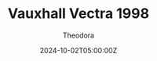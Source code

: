 ---
title: "Vauxhall Vectra 1998"
meta_title: ""
description: "Vauxhall Vectra 1998 (vrc_erc_1999_vorax) - VRC Tourers Vorax Vector by VRC"
date: 2024-10-02T05:00:00Z
thumb: NjwUHoQ
mainimage: xSY0B8H
cargallery: ["FpsCDxK", "kOFQgPA"]
categories: ["Car"]
author: "Theodora"
tags: ["Vauxhall", "England", "R2R", "Super Touring", "Touring car", "BTCC", "1998", "VRC"]
draft: false
link: https://mods.to/yiAC6829a11e31d27
zipsize: "417 MB"
host: mods
manu: Vauxhall
championship: BTCC
country: England
year: 1998
class: Super Touring
drivetrain: FWD
engine: 2.0l Inline-4
power: 311 bhp
torque: 276
mass: 975
speed: 278
gb: sequential
accel: 5.0 seconds
creator: VRC
creatorfull: Virtual Racing Cars
version: "1.5"
csp: "0.2.0"
carname: "Vauxhall Vectra"
folder: "vrc_erc_1999_vorax"
livery: "2 included"
r2r: 1
---